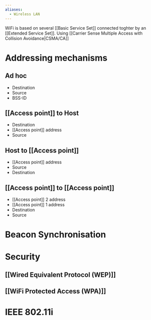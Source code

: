 ```yaml
---
aliases:
  - Wireless LAN
---
```


WiFi is based on several [[Basic Service Set]] connected toghter by an [[Extended Service Set]]. 
Using [[Carrier Sense Multiple Access with Collision Avoidance|CSMA/CA]]
# Addressing mechanisms
## Ad hoc
- Destination
- Source
- BSS-ID

## [[Access point]] to Host
- Destination
- [[Access point]] address
- Source

## Host to [[Access point]]
- [[Access point]] address
- Source
- Destination

## [[Access point]] to [[Access point]]
- [[Access point]] 2 address
- [[Access point]] 1 address
- Destination
- Source

# Beacon Synchronisation

# Security
## [[Wired Equivalent Protocol (WEP)]]
## [[WiFi Protected Access (WPA)]]

# IEEE 802.11i